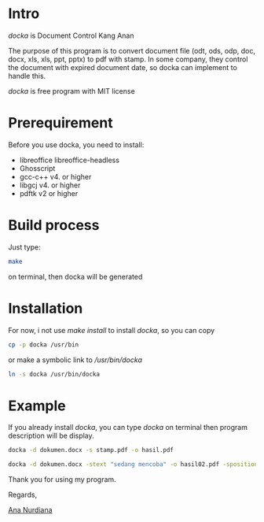# Intro
*docka* is Document Control Kang Anan

The purpose of this program is to convert document file (odt, ods, odp, doc, docx, xls, xls, ppt, pptx) to pdf with stamp.
In some company, they control the document with expired document date, so docka can implement to handle this.

*docka* is free program with MIT license

# Prerequirement 
Before you use docka, you need to install:
* libreoffice libreoffice-headless 
* Ghosscript
* gcc-c++ v4. or higher
* libgcj v4. or higher
* pdftk v2 or higher

# Build process
Just type:
```sh
make
```
on terminal, then docka will be generated

# Installation
For now, i not use _make install_ to install *docka*, so you can copy 
```sh
cp -p docka /usr/bin
```
or make a symbolic link to _/usr/bin/docka_
```sh
ln -s docka /usr/bin/docka
```

# Example
If you already install *docka*, you can type _docka_ on terminal then program description will be display.
``` sh
docka -d dokumen.docx -s stamp.pdf -o hasil.pdf

docka -d dokumen.docx -stext "sedang mencoba" -o hasil02.pdf -sposition 55x55 -ssize 14 -scolor 0.5x0.5x0.5x0.5 -sfont "CenturySchL-Roma"
```


Thank you for using my program.

Regards,

[Ana Nurdiana](https://github.com/ananurdiana)
